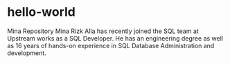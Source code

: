# hello-world
Mina Repository
Mina Rizk Alla has recently joined the SQL team at Upstream works as a SQL Developer.
He has an engineering degree as well as 16 years of hands-on experience in SQL Database Administration and development.
